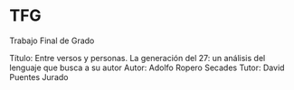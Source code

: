 # TFG
Trabajo Final de Grado

Título:                Entre versos y personas. La generación del 27: un análisis del lenguaje que busca a su autor
Autor:        Adolfo Ropero Secades
Tutor:        David Puentes Jurado

